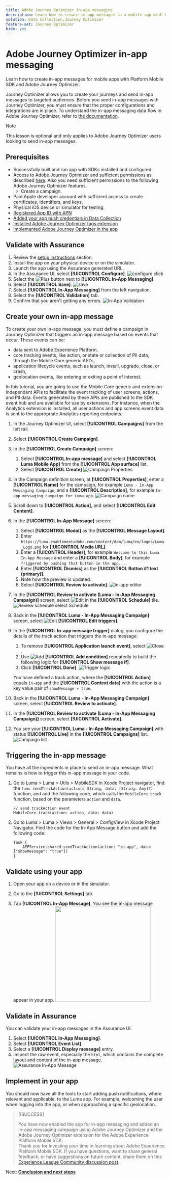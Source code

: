 ```yaml
---
title: Adobe Journey Optimizer in-app messaging
description: Learn how to create in-app messages to a mobile app with Platform Mobile SDK and Adobe Journey Optimizer.
solution: Data Collection,Journey Optimizer
feature-set: Journey Optimizer
hide: yes
---
```

# Adobe Journey Optimizer in-app messaging

Learn how to create in-app messages for mobile apps with Platform Mobile SDK and Adobe Journey Optimizer.

Journey Optimizer allows you to create your journeys and send in-app messages to targeted audiences. Before you send in-app messages with Journey Optimizer, you must ensure that the proper configurations and integrations are in place. To understand the in-app messaging data flow in Adobe Journey Optimizer, refer to [the documentation](https://experienceleague.adobe.com/docs/journey-optimizer/using/in-app/inapp-configuration.html?lang=en).

>[!NOTE]
>
>This lesson is optional and only applies to Adobe Journey Optimizer users looking to send in-app messages. 


## Prerequisites

* Successfully built and run app with SDKs installed and configured.
* Access to Adobe Journey Optimizer and sufficient permissions as described [here](https://experienceleague.adobe.com/docs/journey-optimizer/using/configuration/configuration-message/push-config/push-configuration.html?lang=en). Also you need sufficient permissions to the following Adobe Journey Optimizer features.
  * Create a campaign.
* Paid Apple developer account with sufficient access to create certificates, identifiers, and keys.
* Physical iOS device or simulator for testing.
* [Registered App ID with APN](journey-optimizer-push.md#register-app-id-with-apn)
* [Added your app push credentials in Data Collection](journey-optimizer-push.md#add-your-app-push-credentials-in-data-collection)
* [Installed Adobe Journey Optimizer tags extension](journey-optimizer-push.md#install-adobe-journey-optimizer-tags-extension)
* [Implemented Adobe Journey Optimizer in the app](journey-optimizer-push.md#implement-adobe-journey-optimizer-in-the-app)


## Validate with Assurance

1. Review the [setup instructions](assurance.md) section.
1. Install the app on your physical device or on the simulator.
1. Launch the app using the Assurance generated URL.
1. In the Assurance UI, select **[!UICONTROL Configure]**.
    ![configure click](assets/push-validate-config.png)
1. Select the ![Plus](https://spectrum.adobe.com/static/icons/workflow_18/Smock_AddCircle_18_N.svg) button next to **[!UICONTROL In-App Messaging]**.
1. Select **[!UICONTROL Save]**.
    ![save](assets/assurance-in-app-config.png)
1. Select **[!UICONTROL In-App Messaging]** from the left navigation.
1. Select the **[!UICONTROL Validation]** tab.
1. Confirm that you aren't getting any errors.
   ![In-App Validation](assets/assurance-in-app-validate.png)


## Create your own in-app message

To create your own in-app message, you must define a campaign in Journey Optimizer that triggers an in-app message based on events that occur. These events can be:

* data sent to Adobe Experience Platform,
* core tracking events, like action, or state or collection of PII data, through the Mobile Core generic API's,
* application lifecycle events, such as launch, install, upgrade, close, or crash,
* geolocation events, like entering or exiting a point of interest.

In this tutorial, you are going to use the Mobile Core generic and extension-independent APIs to facilitate the event tracking of user screens, actions, and PII data. Events generated by these APIs are published to the SDK event hub and are available for use by extensions. For instance, when the Analytics extension is installed, all user actions and app screens event data is sent to the appropriate Analytics reporting endpoints. 

1. In the Journey Optimizer UI, select **[!UICONTROL Campaigns]** from the left rail.
1. Select **[!UICONTROL Create Campaign]**.
1. In the **[!UICONTROL Create Campaign]** screen: 
   1. Select **[!UICONTROL In-app message]** and select **[!UICONTROL Luma Mobile App]** from the **[!UICONTROL App surface]** list.
   1. Select **[!UICONTROL Create]**
      ![Campaign Properties](assets/ajo-campaign-properties.png)
1. In the Campaign definition screen, at **[!UICONTROL Properties]**, enter a **[!UICONTROL Name]** for the campaign, for example `Luma - In-App Messaging Campaign`, and a **[!UICONTROL Description]**, for example `In-app messaging campaign for Luma app`.
   ![Campaign name](assets/ajo-campaign-properties-name.png)
1. Scroll down to **[!UICONTROL Action]**, and select **[!UICONTROL Edit Content]**.
1. In the **[!UICONTROL In-App Message]** screen:
   1. Select **[!UICONTROL Modal]** as the **[!UICONTROL Message Layout]**.
   1. Enter `https://luma.enablementadobe.com/content/dam/luma/en/logos/Luma_Logo.png` for **[!UICONTROL Media URL]**.
   1. Enter a **[!UICONTROL Header]**, for example `Welcome to this Luma In-App Message` and enter a **[!UICONTROL Body]**, for example `Triggered by pushing that button in the app...`.
   1. Enter **[!UICONTROL Dismiss]** as the **[!UICONTROL Button #1 text (primary)]**.
   1. Note how the preview is updated.
   1. Select **[!UICONTROL Review to activate]**.
      ![In-app editor](assets/ajo-in-app-editor.png)
1. In the **[!UICONTROL Review to activate (Luma - In-App Messaging Campaign)]** screen, select ![Edit](https://spectrum.adobe.com/static/icons/workflow_18/Smock_Edit_18_N.svg) in the **[!UICONTROL Schedule]** tile.
   ![Review schedule select Schedule](assets/ajo-review-select-schedule.png)
1. Back in the **[!UICONTROL Luma - In-App Messaging Campaign]** screen, select ![Edit](https://spectrum.adobe.com/static/icons/workflow_18/Smock_Edit_18_N.svg) **[!UICONTROL Edit triggers]**.
1. In the **[!UICONTROL In-app message trigger]** dialog, you configure the details of the track action that triggers the in-app message:
   1. To remove **[!UICONTROL Application launch event]**, select ![Close](https://spectrum.adobe.com/static/icons/workflow_18/Smock_Close_18_N.svg) .
   1. Use ![Add](https://spectrum.adobe.com/static/icons/workflow_18/Smock_AddCircle_18_N.svg) **[!UICONTROL Add condition]** repeatedly to build the following logic for **[!UICONTROL Show message if]**.
   1. Click **[!UICONTROL Done]**.
      ![Trigger logic](assets/ajo-trigger-logic.png)
    
   You have defined a track action, where the **[!UICONTROL Action]** equals `in-app` and the **[!UICONTROL Context data]** with the action is a key value pair of `showMessage = true`.

1. Back in the **[!UICONTROL Luma - In-App Messaging Campaign]** screen, select **[!UICONTROL Review to activate]**.
1. In the **[!UICONTROL Review to activate (Luma - In-App Messaging Campaign)]** screen, select **[!UICONTROL Activate]**.
1. You see your **[!UICONTROL Luma - In-App Messaging Campaign]** with status **[!UICONTROL Live]** in the **[!UICONTROL Campaigns]** list.
   ![Campaign list](assets/ajo-campaign-list.png)


## Triggering the in-app message

You have all the ingredients in place to send an in-app message. What remains is how to trigger this in-app message in your code.

1. Go to Luma > Luma > Utils > MobileSDK in Xcode Project navigator, find the `func sendTrackAction(action: String, data: [String: Any]?)` function, and add the following code, which calls the `MobileCore.track` function, based on the parameters `action` and `data`.

    
    ```
    // send trackAction event
    MobileCore.track(action: action, data: data)
    ```  

1. Go to Luma > Luma > Views > General > ConfigView in Xcode Project Navigator. Find the code for the In-App Message button and add the following code:

    ```
    Task {
        AEPService.shared.sendTrackAction(action: "in-app", data: ["showMessage": "true"])
    }
    ```

## Validate using your app

1. Open your app on a device or in the simulator.

1. Go to the **[!UICONTROL Settings]** tab.

1. Tap **[!UICONTROL In-App Message]**. You see the in-app message appear in your app.
   <img src="assets/ajo-in-app-message.png" width=300/>


## Validate in Assurance

You can validate your in-app messages in the Assurance UI. 

1. Select **[!UICONTROL In-App Messaging]**.
1. Select **[!UICONTROL Event List]**.
1. Select a **[!UICONTROL Display message]** entry.
1. Inspect the raw event, especially the `html`, which contains the complete layout and content of the in-app message.
    ![Assurance In-App Message](assets/assurance-in-app-display-message.png)
   

## Implement in your app

You should now have all the tools to start adding push notifications, where relevant and applicable, to the Luma app. For example, welcoming the user when logging into the app, or when approaching a specific geolocation.

>[!SUCCESS]
>
>You have now enabled the app for in-app messaging and added an in-app messaging campaign using Adobe Journey Optimizer and the Adobe Journey Optimizer extension for the Adobe Experience Platform Mobile SDK.<br/>Thank you for investing your time in learning about Adobe Experience Platform Mobile SDK. If you have questions, want to share general feedback, or have suggestions on future content, share them on this [Experience League Community discussion post](https://experienceleaguecommunities.adobe.com/t5/adobe-experience-platform-launch/tutorial-discussion-implement-adobe-experience-cloud-in-mobile/td-p/443796).

Next: **[Conclusion and next steps](conclusion.md)**
